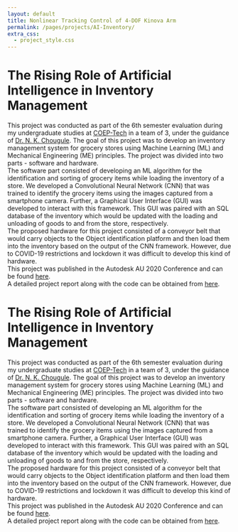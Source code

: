 ```yaml
---
layout: default
title: Nonlinear Tracking Control of 4-DOF Kinova Arm
permalink: /pages/projects/AI-Inventory/
extra_css:
  - project_style.css
---
```


<!-- paste the body from AI-Inventory.html here -->
<div class="content_desktop">
    <div class="projects">
        <h1>The Rising Role of Artificial Intelligence in Inventory Management</h1>
        <p>
            This project was conducted as part of the 6th semester evaluation during my undergraduate studies at <a href="https://www.coep.org.in/">COEP-Tech</a> in a team of 3,
            under the guidance of <a href="https://scholar.google.co.in/citations?user=fvFhvSEAAAAJ&hl=en">Dr. N. K. Chougule</a>. The goal of this project was to develop an 
            inventory management system for grocery stores using Machine Learning (ML) and Mechanical Engineering (ME) principles. The project was divided into two parts - 
            software and hardware.<br>
            The software part consisted of developing an ML algorithm for the identification and sorting of grocery items while loading the inventory of a store. We developed a
            Convolutional Neural Network (CNN) that was trained to identify the grocery items using the images captured from a smartphone camera. Further, a Graphical User 
            Interface (GUI) was developed to interact with this framework. This GUI was paired with an SQL database of the inventory which would be updated with the loading and
            unloading of goods to and from the store, respectively.<br>
            The proposed hardware for this project consisted of a conveyor belt that would carry objects to the Object identification platform and then load them into the inventory 
            based on the output of the CNN framework. However, due to COVID-19 restrictions and lockdown it was difficult to develop this kind of hardware.<br>
            This project was published in the Autodesk AU 2020 Conference and can be found <a href="https://www.autodesk.com/autodesk-university/article/Rising-Role-Artificial-Intelligence-Inventory-Management-2020">here</a>.<br>
            A detailed project report along with the code can be obtained from <a href="https://www.researchgate.net/publication/357554750_The_Rising_Role_of_Artificial_Intelligence_in_Inventory_Management">here</a>.
        </p>
    </div>
</div>
<!-- Page content for mobile-->
<div class="content_mobile">
    <div class="projects_mobile">
        <h1>The Rising Role of Artificial Intelligence in Inventory Management</h1>
        <p>
            This project was conducted as part of the 6th semester evaluation during my undergraduate studies at <a href="https://www.coep.org.in/">COEP-Tech</a> in a team of 3,
            under the guidance of <a href="https://scholar.google.co.in/citations?user=fvFhvSEAAAAJ&hl=en">Dr. N. K. Chougule</a>. The goal of this project was to develop an 
            inventory management system for grocery stores using Machine Learning (ML) and Mechanical Engineering (ME) principles. The project was divided into two parts - 
            software and hardware.<br>
            The software part consisted of developing an ML algorithm for the identification and sorting of grocery items while loading the inventory of a store. We developed a
            Convolutional Neural Network (CNN) that was trained to identify the grocery items using the images captured from a smartphone camera. Further, a Graphical User 
            Interface (GUI) was developed to interact with this framework. This GUI was paired with an SQL database of the inventory which would be updated with the loading and
            unloading of goods to and from the store, respectively.<br>
            The proposed hardware for this project consisted of a conveyor belt that would carry objects to the Object identification platform and then load them into the inventory 
            based on the output of the CNN framework. However, due to COVID-19 restrictions and lockdown it was difficult to develop this kind of hardware.<br>
            This project was published in the Autodesk AU 2020 Conference and can be found <a href="https://www.autodesk.com/autodesk-university/article/Rising-Role-Artificial-Intelligence-Inventory-Management-2020">here</a>.<br>
            A detailed project report along with the code can be obtained from <a href="https://www.researchgate.net/publication/357554750_The_Rising_Role_of_Artificial_Intelligence_in_Inventory_Management">here</a>.
        </p>
    </div>
</div>
